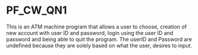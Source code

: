 # PF_CW_QN1
This is an ATM machine program that allows a user to choose, creation of new account with user ID and password, login using the user ID and password and being able to quit the program.
The userID and Password are undefined because they are solely based on what the user, desires to input.

